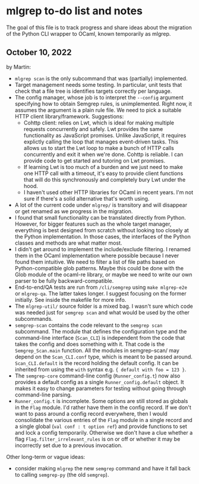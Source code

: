 # mlgrep to-do list and notes

The goal of this file is to track progress and share ideas about the
migration of the Python CLI wrapper to OCaml, known temporarily as
mlgrep.

## October 10, 2022

by Martin:

- `mlgrep scan` is the only subcommand that was (partially)
  implemented.
- Target management needs some testing. In particular, unit tests that
  check that a file tree is identifies targets correctly per
  language.
- The config manager, whose job is to interpret the `--config`
  argument specifying how to obtain Semgrep rules, is unimplemented.
  Right now, it assumes the argument is a plain rule file. We need to
  pick a suitable HTTP client library/framework. Suggestions:
  - Cohttp client: relies on Lwt, which is ideal for making multiple requests
    concurrently and safely. Lwt provides the same
    functionality as JavaScript promises. Unlike JavaScript,
    it requires explictly calling the loop that manages event-driven
    tasks. This allows us to start the Lwt loop to make a bunch of
    HTTP calls concurrently and exit it when we're done.
    Cohttp is reliable. I can provide code to get started and tutoring
    on Lwt promises.
  - If learning Lwt is too much of a burden and we just need to make
    one HTTP call with a timeout, it's easy to provide client
    functions that will do this synchronously and completely bury Lwt
    under the hood.
  - I haven't used other HTTP libraries for OCaml in recent years. I'm
    not sure if there's a solid alternative that's worth using.
- A lot of the current code under `mlgrep/` is transitory and will
  disappear or get renamed as we progress in the migration.
- I found that small functionality can be translated directly from
  Python. However, for bigger features such as the whole target manager,
  everything is best designed from scratch without looking too closely
  at the Python implementation. In those cases, the interfaces of the Python
  classes and methods are what matter most.
- I didn't get around to implement the include/exclude filtering. I
  renamed them in the OCaml implementation where possible because I
  never found them intuitive. We need to filter a list of file paths
  based on Python-compatible glob patterns. Maybe this could be done
  with the Glob module of the ocaml-re library, or maybe we need to
  write our own parser to be fully backward-compatible.
- End-to-end/QA tests are run from `/cli/semgrep` using `make mlgrep-e2e` or `mlgrep-qa`. The latter takes longer. I suggest
  focusing on the former initially. See inside the makefile for more info.
- The `mlgrep-util/` source folder is a mixed bag. I wasn't sure which
  code was needed just for `semgrep scan` and what would be used by
  the other subcommands.
- `semgrep-scan` contains the code relevant to the `semgrep scan`
  subcommand. The module that defines the configuration type
  and the command-line interface (`Scan_CLI`) is independent from the
  code that takes the config and does something with it. That code is
  the `Semgrep_Scan.main` function. All the modules in semgrep-scan/
  may depend on the `Scan_CLI.conf` type, which is meant to be passed
  around. `Scan_CLI.default` is the record holding the default config.
  It can be inherited from using the `with` syntax
  e.g. `{ default with foo = 123 }`.
- The `semgrep-core` command-line config (`Runner_config.t`) now also
  provides a default config as a single `Runner_config.default`
  object. It makes it easy to change parameters for testing without
  going through command-line parsing.
- `Runner_config.t` is incomplete. Some options are still stored as
  globals in the `Flag` module. I'd rather have them in the config
  record. If we don't want to pass around a config record everywhere,
  then I would consolidate the various entries of the `Flag` module in
  a single record and a single global (`val conf : t option ref`) and provide
  functions to set and lock a config temporarily. Otherwise we don't
  have a clue whether a flag `Flag.filter_irrelevant_rules` is on or
  off or whether it may be incorrectly set due to a previous invocation.

Other long-term or vague ideas:

- consider making `mlgrep` the new `semgrep` command and have it fall back
  to calling `semgrep-py` (the old `semgrep`).
